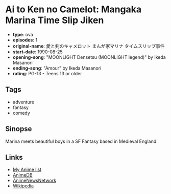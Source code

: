 # Ai to Ken no Camelot: Mangaka Marina Time Slip Jiken

-   **type**: ova
-   **episodes**: 1
-   **original-name**: 愛と剣のキャメロット まんが家マリナ タイムスリップ事件
-   **start-date**: 1990-08-25
-   **opening-song**: "MOONLIGHT Densetsu (MOONLIGHT legend)" by Ikeda Masanori
-   **ending-song**: "Amour" by Ikeda Masanori
-   **rating**: PG-13 - Teens 13 or older

## Tags

-   adventure
-   fantasy
-   comedy

## Sinopse

Marina meets beautiful boys in a SF Fantasy based in Medieval England.

## Links

-   [My Anime list](https://myanimelist.net/anime/5931/Ai_to_Ken_no_Camelot__Mangaka_Marina_Time_Slip_Jiken)
-   [AnimeDB](http://anidb.info/perl-bin/animedb.pl?show=anime&aid=4006)
-   [AnimeNewsNetwork](http://www.animenewsnetwork.com/encyclopedia/anime.php?id=3307)
-   [Wikipedia](http://ja.wikipedia.org/wiki/%E3%81%BE%E3%82%93%E3%81%8C%E5%AE%B6%E3%83%9E%E3%83%AA%E3%83%8A%E3%83%BB%E3%82%B7%E3%83%AA%E3%83%BC%E3%82%BA#.E6.98.A0.E7.94.BB)
